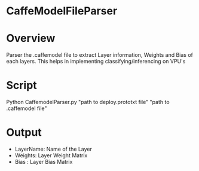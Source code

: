 # CaffeModelFileParser

# Overview
Parser the .caffemodel file to extract Layer information, Weights and Bias of each layers.
This helps in implementing classifying/inferencing on VPU's

# Script
Python CaffemodelParser.py  "path to deploy.prototxt file"  "path to .caffemodel file"

# Output
* LayerName: Name of the Layer
* Weights: Layer Weight Matrix
* Bias : Layer Bias Matrix


